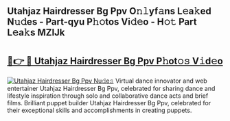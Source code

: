 ## Utahjaz Hairdresser Bg Ppv O𝚗𝚕yf𝚊ns L𝚎a𝚔ed N𝚞𝚍es - Part-qyu P𝚑𝚘tos Vi𝚍𝚎o - H𝚘𝚝 Part L𝚎a𝚔s MZIJk

# <h2><a href="http://kf6xibw.oniu.top/?m=Utahjaz+Hairdresser+Bg+Ppv">🔗👉 🔴 Utahjaz Hairdresser Bg Ppv P𝚑ot𝚘𝚜 V𝚒d𝚎o</a></h2>

[![Utahjaz Hairdresser Bg Ppv Nu𝚍e𝚜](https://i.imgur.com/0qMVB7G.gif)](http://kf6xibw.oniu.top/?m=Utahjaz+Hairdresser+Bg+Ppv)
Virtual dance innovator and web entertainer Utahjaz Hairdresser Bg Ppv, celebrated for sharing dance and lifestyle inspiration through solo and collaborative dance acts and brief films. Brilliant puppet builder Utahjaz Hairdresser Bg Ppv, celebrated for their exceptional skills and accomplishments in creating puppets.  
